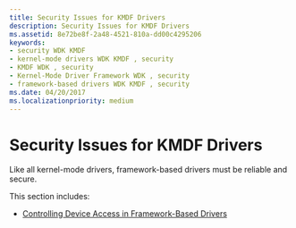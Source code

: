 ```yaml
---
title: Security Issues for KMDF Drivers
description: Security Issues for KMDF Drivers
ms.assetid: 8e72be8f-2a48-4521-810a-dd00c4295206
keywords:
- security WDK KMDF
- kernel-mode drivers WDK KMDF , security
- KMDF WDK , security
- Kernel-Mode Driver Framework WDK , security
- framework-based drivers WDK KMDF , security
ms.date: 04/20/2017
ms.localizationpriority: medium
---
```


# Security Issues for KMDF Drivers


Like all kernel-mode drivers, framework-based drivers must be reliable and secure.

This section includes:

-   [Controlling Device Access in Framework-Based Drivers](controlling-device-access-in-kmdf-drivers.md)

 

 





